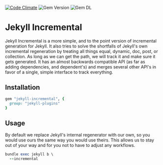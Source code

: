 [![Code Climate](https://img.shields.io/codeclimate/maintainability/anomaly/jekyll-incremental.svg?style=for-the-badge)](https://codeclimate.com/github/anomaly/jekyll-incremental/maintainability)
![Gem Version](https://img.shields.io/gem/v/jekyll-incremental.svg?style=for-the-badge)
![Gem DL](https://img.shields.io/gem/dt/jekyll-incremental.svg?style=for-the-badge)

# Jekyll Incremental

Jekyll Incremental is a more simple, and to the point version of incremental generation for Jekyll.  It also tries to solve the shortfalls of Jekyll's own incremental regeneration by treating all things equal, dynamic, doc, post, or collection.  As long as we can get the path, we will track it and make sure it gets generated.  It has an almost backwards compatible API (as far as adding dependencies, and dependent's) and merges several other API's in favor of a single, simple interface to track everything.

## Installation

```ruby
gem "jekyll-incremental", {
  group: "jekyll-plugins"
}
```

## Usage

By default we replace Jekyll's internal regenerator with our own, so you would use ours the same way you would use theirs.  This allows us to stay out of your way and for you not to have to adjust any workflows.

```ruby
bundle exec jekyll b \
  --incremental
```
